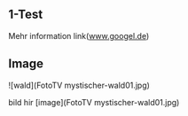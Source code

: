 ## 1-Test
Mehr information link(www.googel.de)

## Image
![wald](FotoTV mystischer-wald01.jpg)

bild hir [image](FotoTV mystischer-wald01.jpg)
